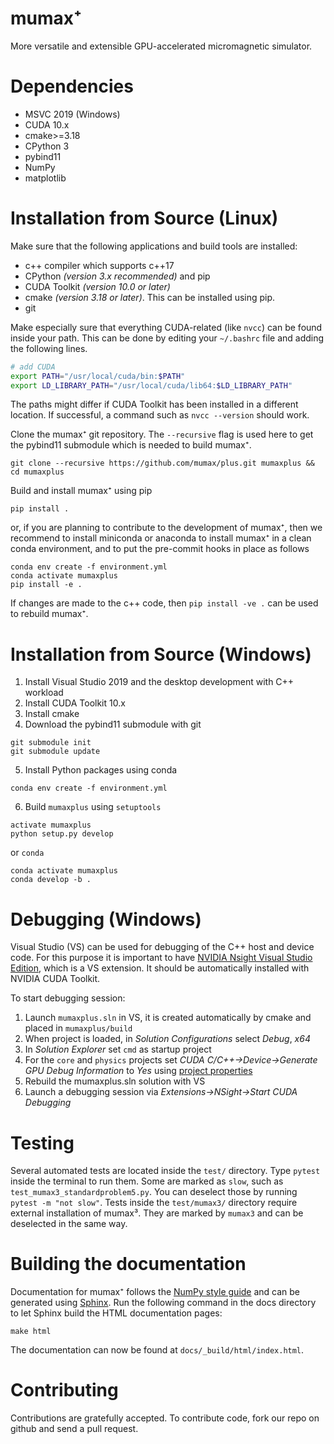 # mumax⁺
More versatile and extensible GPU-accelerated micromagnetic simulator.

# Dependencies

* MSVC 2019 (Windows)
* CUDA 10.x
* cmake>=3.18
* CPython 3
* pybind11
* NumPy
* matplotlib

# Installation from Source (Linux)

Make sure that the following applications and build tools are installed:
* c++ compiler which supports c++17
* CPython *(version 3.x recommended)* and pip 
* CUDA Toolkit *(version 10.0 or later)*
* cmake *(version 3.18 or later)*. This can be installed using pip.
* git

Make especially sure that everything CUDA-related (like `nvcc`) can be found inside your path. This can be done by editing your `~/.bashrc` file and adding the following lines.
```bash
# add CUDA
export PATH="/usr/local/cuda/bin:$PATH"
export LD_LIBRARY_PATH="/usr/local/cuda/lib64:$LD_LIBRARY_PATH"
```
The paths might differ if CUDA Toolkit has been installed in a different location. If successful, a command such as `nvcc --version` should work.

Clone the mumax⁺ git repository. The `--recursive` flag is used here to get the pybind11 submodule which is needed to build mumax⁺.
```
git clone --recursive https://github.com/mumax/plus.git mumaxplus && cd mumaxplus
```
Build and install mumax⁺ using pip
```
pip install .
```
or, if you are planning to contribute to the development of mumax⁺, then we recommend to install miniconda or anaconda to install mumax⁺ in a clean conda environment, and to put the pre-commit hooks in place as follows
```
conda env create -f environment.yml
conda activate mumaxplus
pip install -e .
```
If changes are made to the c++ code, then `pip install -ve .` can be used to rebuild mumax⁺.

# Installation from Source (Windows)

1. Install Visual Studio 2019 and the desktop development with C++ workload
2. Install CUDA Toolkit 10.x
3. Install cmake
4. Download the pybind11 submodule with git
```
git submodule init
git submodule update
```
5. Install Python packages using conda
```
conda env create -f environment.yml
```
6. Build `mumaxplus` using `setuptools`
```
activate mumaxplus
python setup.py develop
```
or `conda`
```
conda activate mumaxplus
conda develop -b .
```

# Debugging (Windows)

Visual Studio (VS) can be used for debugging of the C++ host and device code. For this purpose it is important to have [NVIDIA Nsight Visual Studio Edition](https://docs.nvidia.com/gameworks/index.html#developertools/desktop/nsight/nvidia_nsight.htm), which is a VS extension. It should be automatically installed with NVIDIA CUDA Toolkit.

To start debugging session:

1. Launch `mumaxplus.sln` in VS, it is created automatically by cmake and placed in `mumaxplus/build`
2. When project is loaded, in *Solution Configurations* select *Debug*, *x64*
3. In *Solution Explorer* set `cmd` as startup project
4. For the `core` and `physics` projects set *CUDA C/C++->Device->Generate GPU Debug Information* to *Yes* using [project properties](https://docs.nvidia.com/nsight-visual-studio-edition/2020.2/cuda-build-run/index.html)
5. Rebuild the mumaxplus.sln solution with VS
6. Launch a debugging session via *Extensions->NSight->Start CUDA Debugging*


# Testing

Several automated tests are located inside the `test/` directory. Type `pytest` inside the terminal to run them. Some are marked as `slow`, such as `test_mumax3_standardproblem5.py`. You can deselect those by running `pytest -m "not slow"`. Tests inside the `test/mumax3/` directory require external installation of mumax³. They are marked by `mumax3` and can be deselected in the same way.

# Building the documentation

Documentation for mumax⁺ follows the [NumPy style guide](https://numpydoc.readthedocs.io/en/latest/format.html) and can be generated using [Sphinx](https://www.sphinx-doc.org). Run the following command in the docs directory to let Sphinx build the HTML documentation pages:
```
make html
```
The documentation can now be found at `docs/_build/html/index.html`.

# Contributing
Contributions are gratefully accepted. To contribute code, fork our repo on github and send a pull request.
